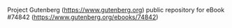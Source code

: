 Project Gutenberg (https://www.gutenberg.org) public repository for
eBook #74842 (https://www.gutenberg.org/ebooks/74842)
